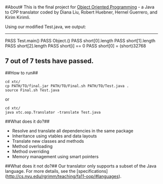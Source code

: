 #About#
This is the final project for [Object Oriented Programming](http://cs.nyu.edu/rgrimm/teaching/fa11-oop/) - a Java to CPP translator coded by Diana Liu, Robert Huebner, Hernel Guerrero, and Kirim Kirimli.

Using our modified Test.java, we output: 

--------------------------------------------------------------------
PASS Test.main()
PASS Object.<init>()
PASS short[0].length
PASS short[1].length
PASS short[2].length
PASS short[i] == 0
PASS short[0] = (short)32768

7 out of 7 tests have passed.
--------------------------------------------------------------------


##How to run##

    cd xtc/
    cp PATH/TO/final.jar PATH/TO/Final.sh PATH/TO/Test.java .
    source Final.sh Test.java
    
or

    cd xtc/
    java xtc.oop.Translator -translate Test.java

##What does it do?##
- Resolve and translate all dependencies in the same package
- Inheritance using vtables and data layouts
- Translate new classes and methods
- Method overloading
- Method overriding
- Memory management using smart pointers

##What does it not do?##
Our translator only supports a subset of the Java language. For more details, see the [specifications] (http://cs.nyu.edu/rgrimm/teaching/fa11-oop/#languages).